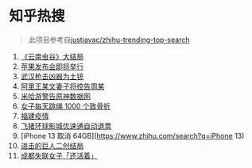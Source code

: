 # 知乎热搜

> 此项目参考自[justjavac/zhihu-trending-top-search](https://github.com/justjavac/zhihu-trending-top-search/blob/main/utils.ts)

<!-- BEGIN -->
  <!-- 最后更新时间:Tue Sep 14 2021 13:17:37 GMT+0000 (Coordinated Universal Time) -->
  1. [《云南虫谷》大结局](https://www.zhihu.com/search?q=云南虫谷)
1. [苹果发布会即将举行](https://www.zhihu.com/search?q=苹果发布会)
1. [武汉枪击凶器为土铳](https://www.zhihu.com/search?q=武汉枪击)
1. [阿里王某文妻子将控告周某](https://www.zhihu.com/search?q=王某文)
1. [米哈游警告原神数据网](https://www.zhihu.com/search?q=原神)
1. [女子每天跳绳 1000 个致骨折](https://www.zhihu.com/search?q=跳绳)
1. [福建疫情](https://www.zhihu.com/search?q=莆田疫情)
1. [飞猪环球影城优速通自动退票](https://www.zhihu.com/search?q=北京环球影城)
1. [iPhone 13 取消 64GB](https://www.zhihu.com/search?q=iPhone 13)
1. [进击的巨人二创结局](https://www.zhihu.com/search?q=进击的巨人)
1. [成都失联女子「还活着」](https://www.zhihu.com/search?q=成都女子失联)
  <!-- END -->